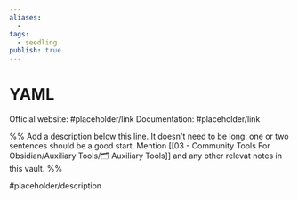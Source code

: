 ```yaml
---
aliases:
  -
tags:
  - seedling
publish: true
---
```


# YAML

Official website: #placeholder/link
Documentation: #placeholder/link

%% Add a description below this line. It doesn't need to be long: one or two sentences should be a good start. Mention [[03 - Community Tools For Obsidian/Auxiliary Tools/🗂️ Auxiliary Tools]] and any other relevat notes in this vault. %%

#placeholder/description
